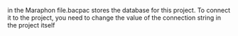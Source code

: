 in the Maraphon file.bacpac stores the database for this project. To connect it to the project, you need to change the value of the connection string in the project itself
